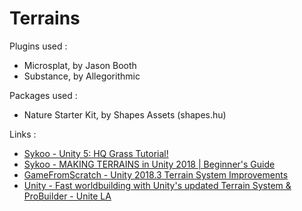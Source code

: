 # Terrains

Plugins used :
- Microsplat, by Jason Booth
- Substance, by Allegorithmic

Packages used :
- Nature Starter Kit, by Shapes Assets (shapes.hu)

Links : 
- [Sykoo - Unity 5: HQ Grass Tutorial!](https://www.youtube.com/watch?v=VNMMqcg8FL0)
- [Sykoo - MAKING TERRAINS in Unity 2018 | Beginner's Guide](https://www.youtube.com/watch?v=Mm_zBHw6Unw)
- [GameFromScratch - Unity 2018.3 Terrain System Improvements](https://www.youtube.com/watch?v=ziDWjWYg-TA)
- [Unity - Fast worldbuilding with Unity's updated Terrain System & ProBuilder - Unite LA](https://www.youtube.com/watch?v=XhYHuju5n6M)
